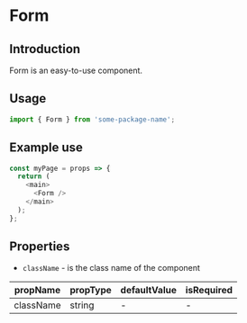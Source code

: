 # Form

<!-- STORY -->

## Introduction

Form is an easy-to-use component.

## Usage

```javascript
import { Form } from 'some-package-name';
```

## Example use

```javascript
const myPage = props => {
  return (
    <main>
      <Form />
    </main>
  );
};
```

## Properties

- `className` - is the class name of the component

| propName  | propType | defaultValue | isRequired |
| --------- | -------- | ------------ | ---------- |
| className | string   | -            | -          |
